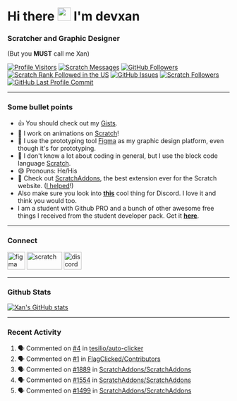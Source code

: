 # Hi there <img src="https://raw.githubusercontent.com/devxan/devxan/master/wave.gif" width="30px"> I'm devxan
### Scratcher and Graphic Designer
(But you **MUST** call me Xan)

 [![Profile Visitors](https://visitor-badge-reloaded.herokuapp.com/badge?page_id=devxan.visitor.badge.reloaded&color=ff5959&style=for-the-badge&logo=github)](https://github.com/devxan)
 [![Scratch Messages](https://img.shields.io/badge/dynamic/json?label=Messages&query=count&url=https%3A%2F%2Fapi.scratch.mit.edu%2Fusers%2F-Xanimation-%2Fmessages%2Fcount&color=ff5959&style=for-the-badge&logo=scratch&logoColor=fff)](https://scratch.mit.edu/users/-Xanimation-/)
 [![GitHub Followers](https://img.shields.io/github/followers/devxan?color=ff5959&logo=github&style=for-the-badge)](https://github.com/devxan?tab=followers/)
 [![Scratch Rank Followed in the US](https://img.shields.io/badge/dynamic/json?style=for-the-badge&cacheSeconds=1&color=ff5959&label=Rank%20Followed%20In%20USA&query=statistics.ranks.country.followers&url=https://scratchdb.lefty.one/v2/user/info/-Xanimation-&logo=scratch&logoColor=fff)](https://scratchstats.com/-Xanimation-/)
 [![GitHub Issues](https://img.shields.io/github/issues/devxan/devxan?color=ff5959&logo=github&style=for-the-badge)](https://github.com/devxan/devxan/issues/)
 [![Scratch Followers](https://img.shields.io/badge/dynamic/json?label=Followers&query=statistics.followers&url=https%3A%2F%2Fscratchdb.lefty.one%2Fv3%2Fuser%2Finfo%2F-Xanimation-&color=ff5959&style=for-the-badge&logo=scratch&logoColor=fff)](https://scratch.mit.edu/users/-Xanimation-/followers/)
 [![GitHub Last Profile Commit](https://img.shields.io/github/last-commit/devxan/devxan?color=ff5959&logo=github&style=for-the-badge&label=Last%20Profile%20Commit)](https://github.com/devxan/devxan/commits/master)

<hr>

### Some bullet points
- 👍 You should check out my [Gists](https://gist.github.com/devxan).
- 🔭 I work on animations on [Scratch](https://Scrach.mit.edu/users/-Xanimation-/)!
- 🌱 I use the prototyping tool [Figma](https://www.figma.com/) as my graphic design platform, even though it's for prototyping. 
- 🤔 I don't know a lot about coding in general, but I use the block code language [Scratch](https://Scrach.mit.edu/).
- 😄 Pronouns: He/His
- 🎉 Check out [ScratchAddons](https://scratchaddons.com/), the best extension ever for the Scratch website. ([I helped](https://scratchaddons.com/contributors)!) 
- Also make sure you look into **[this](https://github.com/hipvpitsme/discord-rpc-with-buttons)** cool thing for Discord. I love it and think you would too. 
- I am a student with Github PRO and a bunch of other awesome free things I received from the student developer pack. Get it **[here](https://education.github.com/pack/)**.

<hr>

### Connect
<a href="https://www.figma.com/@Xan/" target="_blank"><img src="https://www.vectorlogo.zone/logos/figma/figma-icon.svg" alt="figma" width="40" height="40"/></a>
<a href="https://scratch.mit.edu/users/-Xanimation-/" target="_blank"> <img src="https://scratch.mit.edu/static/assets/1e9652bec24bcaacf5285be19746a750.svg" alt="scratch" width="80" height="40"/></a> <a href="https://discordapp.com/users/687328712084946973/" target="_blank"> <img src="https://www.vectorlogo.zone/logos/discordapp/discordapp-icon.svg" alt="discord" width="40" height="40"/></a>

<hr>

### Github Stats 
[![Xan's GitHub stats](https://github-readme-stats.vercel.app/api?username=devxan&bg_color=30,ff5959,904e95&title_color=fff&text_color=fff&icon_color=fff&show_icons=true)](https://github.com/anuraghazra/github-readme-stats)

<hr>

### Recent Activity

<!--START_SECTION:activity-->
1. 🗣 Commented on [#4](https://github.com/tesilio/auto-clicker/issues/4) in [tesilio/auto-clicker](https://github.com/tesilio/auto-clicker)
2. 🗣 Commented on [#1](https://github.com/FlagClicked/Contributors/issues/1) in [FlagClicked/Contributors](https://github.com/FlagClicked/Contributors)
3. 🗣 Commented on [#1889](https://github.com/ScratchAddons/ScratchAddons/issues/1889) in [ScratchAddons/ScratchAddons](https://github.com/ScratchAddons/ScratchAddons)
4. 🗣 Commented on [#1554](https://github.com/ScratchAddons/ScratchAddons/issues/1554) in [ScratchAddons/ScratchAddons](https://github.com/ScratchAddons/ScratchAddons)
5. 🗣 Commented on [#1499](https://github.com/ScratchAddons/ScratchAddons/issues/1499) in [ScratchAddons/ScratchAddons](https://github.com/ScratchAddons/ScratchAddons)
<!--END_SECTION:activity-->
